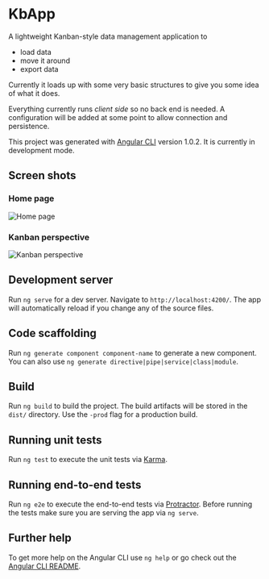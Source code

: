 # KbApp

A lightweight Kanban-style data management application to
* load data
* move it around
* export data

Currently it loads up with some very basic structures to give you some idea of what it does.

Everything currently runs *client side* so no back end is needed. A configuration will be added at some point to allow connection and persistence.

This project was generated with [Angular CLI](https://github.com/angular/angular-cli) version 1.0.2. It is currently in development mode.

## Screen shots

### Home page
![Home page](http://stuartmackellar.com/images/kb_ss_home.png)

### Kanban perspective
![Kanban perspective](http://stuartmackellar.com/images/kb_ss_kanban.png)

## Development server

Run `ng serve` for a dev server. Navigate to `http://localhost:4200/`. The app will automatically reload if you change any of the source files.

## Code scaffolding

Run `ng generate component component-name` to generate a new component. You can also use `ng generate directive|pipe|service|class|module`.

## Build

Run `ng build` to build the project. The build artifacts will be stored in the `dist/` directory. Use the `-prod` flag for a production build.

## Running unit tests

Run `ng test` to execute the unit tests via [Karma](https://karma-runner.github.io).

## Running end-to-end tests

Run `ng e2e` to execute the end-to-end tests via [Protractor](http://www.protractortest.org/).
Before running the tests make sure you are serving the app via `ng serve`.

## Further help

To get more help on the Angular CLI use `ng help` or go check out the [Angular CLI README](https://github.com/angular/angular-cli/blob/master/README.md).

